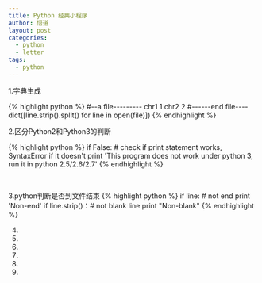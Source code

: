 ```yaml
---
title: Python 经典小程序
author: 悟道
layout: post
categories:
  - python
  - letter
tags:
  - python
---
```


1.字典生成

{% highlight python %}
#--a file---------
chr1	1
chr2	2
#------end file----
dict([line.strip().split() for line in open(file)])
{% endhighlight %}

2.区分Python2和Python3的判断

{% highlight python %}
if False: # check if print statement works, SyntaxError if it doesn't
	print 'This program does not work under python 3, run it in python 2.5/2.6/2.7'
{% endhighlight %}

&nbsp;

3.python判断是否到文件结束
{% highlight python %}
if line: # not end
		print 'Non-end'
if line.strip()：# not blank line
		print "Non-blank"
{% endhighlight %}


4.


5.


6.


7.


8.


9.
